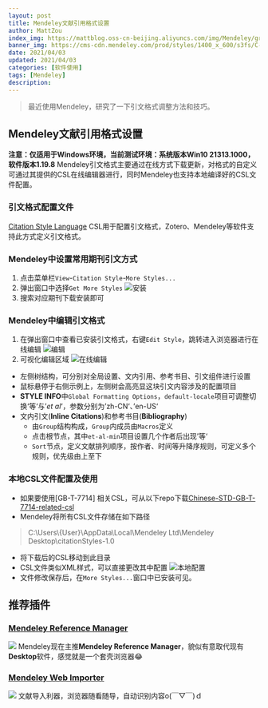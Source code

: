 ```yaml
---
layout: post
title: Mendeley文献引用格式设置
author: MattZou
index_img: https://mattblog.oss-cn-beijing.aliyuncs.com/img/Mendeley/group_7.svg
banner_img: https://cms-cdn.mendeley.com/prod/styles/1400_x_600/s3fs/C-5_ResearchManager@2x.png
date: 2021/04/03
updated: 2021/04/03
categories: [软件使用]
tags: [Mendeley]
description:
---
```


> 最近使用Mendeley，研究了一下引文格式调整方法和技巧。
<!-- more -->

## Mendeley文献引用格式设置
**注意：仅适用于Windows环境，当前测试环境：系统版本Win10 21313.1000，软件版本1.19.8**
Mendeley引文格式主要通过在线方式下载更新，对格式的自定义可通过其提供的CSL在线编辑器进行，同时Mendeley也支持本地编译好的CSL文件配置。

### 引文格式配置文件  
[Citation Style Language](http://citationstyles.org/)
CSL用于配置引文格式，Zotero、Mendeley等软件支持此方式定义引文格式。

### Mendeley中设置常用期刊引文方式
1. 点击菜单栏`View`-`Citation Style`-`More Styles...`
2. 弹出窗口中选择`Get More Styles`
![安装](https://mattblog.oss-cn-beijing.aliyuncs.com/img/Mendeley/Mendeley_install.jpg/pic)
1. 搜索对应期刊下载安装即可

### Mendeley中编辑引文格式
1. 在弹出窗口中查看已安装引文格式，右键`Edit Style`，跳转进入浏览器进行在线编辑
![编辑](https://mattblog.oss-cn-beijing.aliyuncs.com/img/Mendeley/Mendeley\_edit.jpg/pic)
2. 可视化编辑区域
![在线编辑](https://mattblog.oss-cn-beijing.aliyuncs.com/img/Mendeley/Mendeley_online_edit.jpg/pic)
- 左侧树结构，可分别对全局设置、文内引用、参考书目、引文组件进行设置
- 鼠标悬停于右侧示例上，左侧树会高亮显这块引文内容涉及的配置项目
- **STYLE INFO**中`Global Formatting Options`，`default-locale`项目可调整切换‘等‘与’*et al*‘，参数分别为’zh-CN‘、’en-US‘
- 文内引文(**Inline Citations**)和参考书目(**Bibliography**)
	- 由`Group`结构构成，`Group`内成员由`Macros`定义
	- 点击根节点，其中`et-al-min`项目设置几个作者后出现’等‘
	- `Sort`节点，定义文献排列顺序，按作者、时间等升降序规则，可定义多个规则，优先级由上至下

### 本地CSL文件配置及使用
- 如果要使用[GB-T-7714] 相关CSL，可从以下repo下载[Chinese-STD-GB-T-7714-related-csl](https://github.com/redleafnew/Chinese-STD-GB-T-7714-related-csl)
- Mendeley将所有CSL文件存储在如下路径
>C:\Users\\{User}\AppData\Local\Mendeley Ltd\Mendeley Desktop\citationStyles-1.0
- 将下载后的CSL移动到此目录
- CSL文件类似XML样式，可以直接更改其中配置
![本地配置](https://mattblog.oss-cn-beijing.aliyuncs.com/img/Mendeley/Mendeley\_CSL.jpg/pic)
- 文件修改保存后，在`More Styles...`窗口中已安装可见。

## 推荐插件
### [Mendeley Reference Manager](https://www.mendeley.com/reference-management/reference-manager)
![](https://cms-cdn.mendeley.com/prod/2021-03/stable_release_desktop_latest_mrm_img.png?qQFcGBSStKhraR6U0otl7yyd3t0ZQdBR)
Mendeley现在主推**Mendeley Reference Manager**，貌似有意取代现有**Desktop**软件，感觉就是一个套壳浏览器😂

### [Mendeley Web Importer](https://www.mendeley.com/reference-management/web-importer)
![](https://cms-cdn.mendeley.com/prod/2019-09/web_importer_chrome_desktop.png?TOU3kk7tQZboiFYrIn90RYh1TyDQvaTg)
文献导入利器，浏览器随看随导，自动识别内容o(￣▽￣)ｄ